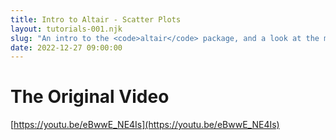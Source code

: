 ```yaml
---
title: Intro to Altair - Scatter Plots
layout: tutorials-001.njk
slug: "An intro to the <code>altair</code> package, and a look at the most basic plot of all, the scatter plot."
date: 2022-12-27 09:00:00
---
```


# The Original Video

[https://youtu.be/eBwwE_NE4Is](https://youtu.be/eBwwE_NE4Is)


